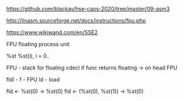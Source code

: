https://github.com/blackav/hse-caos-2020/tree/master/09-asm3

http://linasm.sourceforge.net/docs/instructions/fpu.php

https://www.wikiwand.com/en/SSE2

FPU floating process unit

%st
%st(i), i = 0..

FPU - stack for floating cdecl
if func returns floating -> on head FPU

fldl - f - FPU
ld - load

fld <- %st(0) -> %st(0)
fld <- (%st(0), %st(1)) -> %st(0)